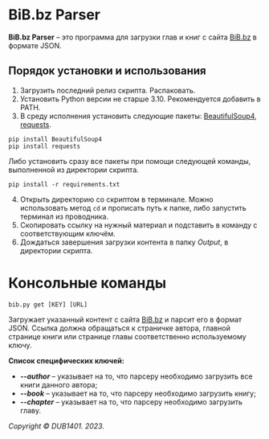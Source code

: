 # BiB.bz Parser
**BiB.bz Parser** – это программа для загрузки глав и книг с сайта [BiB.bz](https://ru.bib.bz/) в формате JSON.

## Порядок установки и использования
1. Загрузить последний релиз скрипта. Распаковать.
2. Установить Python версии не старше 3.10. Рекомендуется добавить в PATH.
3. В среду исполнения установить следующие пакеты: [BeautifulSoup4](https://www.crummy.com/software/BeautifulSoup/), [requests](https://github.com/psf/requests).
```
pip install BeautifulSoup4
pip install requests
```
Либо установить сразу все пакеты при помощи следующей команды, выполненной из директории скрипта.
```
pip install -r requirements.txt
```
4. Открыть директорию со скриптом в терминале. Можно использовать метод `cd` и прописать путь к папке, либо запустить терминал из проводника.
5. Скопировать ссылку на нужный материал и подставить в команду с соответствующим ключём.
6. Дождаться завершения загрузки контента в папку _Output_, в директории скрипта.

# Консольные команды
```
bib.py get [KEY] [URL]
```
Загружает указанный контент с сайта [BiB.bz](https://ru.bib.bz/) и парсит его в формат JSON. Ссылка должна обращаться к страничке автора, главной странице книги или странице главы соответственно используемому ключу.

**Список специфических ключей:**
* _**--author**_ – указывает на то, что парсеру необходимо загрузить все книги данного автора;
* _**--book**_ – указывает на то, что парсеру необходимо загрузить книгу;
* _**--chapter**_ – указывает на то, что парсеру необходимо загрузить главу.

_Copyright © DUB1401. 2023._